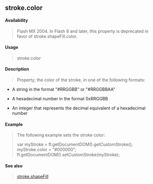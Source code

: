 ## stroke.color

#### Availability

> Flash MX 2004. In Flash 8 and later, this property is deprecated in favor of stroke.shapeFill.color.

#### Usage

> stroke.color

#### Description

> Property; the color of the stroke, in one of the following formats:

-   A string in the format "\#RRGGBB" or "\#RRGGBBAA"

-   A hexadecimal number in the format 0xRRGGBB

-   An integer that represents the decimal equivalent of a hexadecimal number

#### Example

> The following example sets the stroke color:
>
> var myStroke = fl.getDocumentDOM().getCustomStroke(); myStroke.color = "\#000000"; fl.getDocumentDOM().setCustomStroke(myStroke);

#### See also

> [stroke.shapeFill](#_bookmark895)
